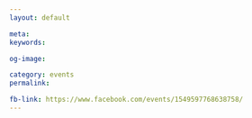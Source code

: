 ```yaml
---
layout: default

meta: 
keywords: 

og-image: 

category: events
permalink: 

fb-link: https://www.facebook.com/events/1549597768638758/
---
```

